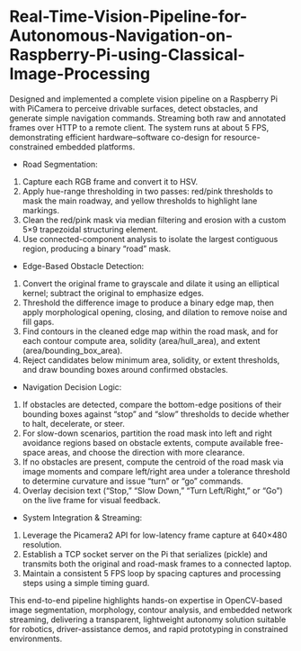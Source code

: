 # Real-Time-Vision-Pipeline-for-Autonomous-Navigation-on-Raspberry-Pi-using-Classical-Image-Processing

Designed and implemented a complete vision pipeline on a Raspberry Pi with PiCamera to perceive drivable surfaces, detect obstacles, and generate simple navigation commands. Streaming both raw and annotated frames over HTTP to a remote client. The system runs at about 5 FPS, demonstrating efficient hardware–software co-design for resource-constrained embedded platforms.

- Road Segmentation:
1. Capture each RGB frame and convert it to HSV.
2. Apply hue-range thresholding in two passes: red/pink thresholds to mask the main roadway, and yellow thresholds to highlight lane markings.
3. Clean the red/pink mask via median filtering and erosion with a custom 5×9 trapezoidal structuring element.
4. Use connected-component analysis to isolate the largest contiguous region, producing a binary “road” mask.

- Edge-Based Obstacle Detection:
1. Convert the original frame to grayscale and dilate it using an elliptical kernel; subtract the original to emphasize edges.
2. Threshold the difference image to produce a binary edge map, then apply morphological opening, closing, and dilation to remove noise and fill gaps.
3. Find contours in the cleaned edge map within the road mask, and for each contour compute area, solidity (area/hull_area), and extent (area/bounding_box_area).
4. Reject candidates below minimum area, solidity, or extent thresholds, and draw bounding boxes around confirmed obstacles.

- Navigation Decision Logic:
1. If obstacles are detected, compare the bottom-edge positions of their bounding boxes against “stop” and “slow” thresholds to decide whether to halt, decelerate, or steer.
2. For slow-down scenarios, partition the road mask into left and right avoidance regions based on obstacle extents, compute available free-space areas, and choose the direction with more clearance.
3. If no obstacles are present, compute the centroid of the road mask via image moments and compare left/right area under a tolerance threshold to determine curvature and issue “turn” or “go” commands.
4. Overlay decision text (“Stop,” “Slow Down,” “Turn Left/Right,” or “Go”) on the live frame for visual feedback.

- System Integration & Streaming:
1. Leverage the Picamera2 API for low-latency frame capture at 640×480 resolution.
2. Establish a TCP socket server on the Pi that serializes (pickle) and transmits both the original and road-mask frames to a connected laptop.
3. Maintain a consistent 5 FPS loop by spacing captures and processing steps using a simple timing guard.

This end-to-end pipeline highlights hands-on expertise in OpenCV-based image segmentation, morphology, contour analysis, and embedded network streaming, delivering a transparent, lightweight autonomy solution suitable for robotics, driver-assistance demos, and rapid prototyping in constrained environments.
